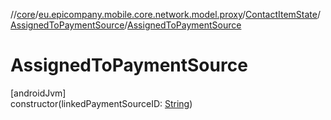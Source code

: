 //[core](../../../../index.md)/[eu.epicompany.mobile.core.network.model.proxy](../../index.md)/[ContactItemState](../index.md)/[AssignedToPaymentSource](index.md)/[AssignedToPaymentSource](-assigned-to-payment-source.md)

# AssignedToPaymentSource

[androidJvm]\
constructor(linkedPaymentSourceID: [String](https://kotlinlang.org/api/latest/jvm/stdlib/kotlin/-string/index.html))
